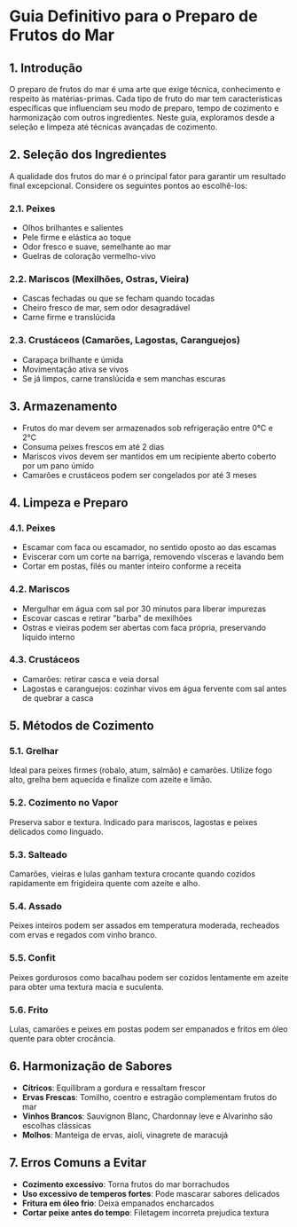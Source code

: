 # Guia Definitivo para o Preparo de Frutos do Mar

## 1. Introdução
O preparo de frutos do mar é uma arte que exige técnica, conhecimento e respeito às matérias-primas. Cada tipo de fruto do mar tem características específicas que influenciam seu modo de preparo, tempo de cozimento e harmonização com outros ingredientes. Neste guia, exploramos desde a seleção e limpeza até técnicas avançadas de cozimento.

## 2. Seleção dos Ingredientes
A qualidade dos frutos do mar é o principal fator para garantir um resultado final excepcional. Considere os seguintes pontos ao escolhê-los:

### 2.1. Peixes
- Olhos brilhantes e salientes
- Pele firme e elástica ao toque
- Odor fresco e suave, semelhante ao mar
- Guelras de coloração vermelho-vivo

### 2.2. Mariscos (Mexilhões, Ostras, Vieira)
- Cascas fechadas ou que se fecham quando tocadas
- Cheiro fresco de mar, sem odor desagradável
- Carne firme e translúcida

### 2.3. Crustáceos (Camarões, Lagostas, Caranguejos)
- Carapaça brilhante e úmida
- Movimentação ativa se vivos
- Se já limpos, carne translúcida e sem manchas escuras

## 3. Armazenamento
- Frutos do mar devem ser armazenados sob refrigeração entre 0°C e 2°C
- Consuma peixes frescos em até 2 dias
- Mariscos vivos devem ser mantidos em um recipiente aberto coberto por um pano úmido
- Camarões e crustáceos podem ser congelados por até 3 meses

## 4. Limpeza e Preparo
### 4.1. Peixes
- Escamar com faca ou escamador, no sentido oposto ao das escamas
- Eviscerar com um corte na barriga, removendo vísceras e lavando bem
- Cortar em postas, filés ou manter inteiro conforme a receita

### 4.2. Mariscos
- Mergulhar em água com sal por 30 minutos para liberar impurezas
- Escovar cascas e retirar "barba" de mexilhões
- Ostras e vieiras podem ser abertas com faca própria, preservando líquido interno

### 4.3. Crustáceos
- Camarões: retirar casca e veia dorsal
- Lagostas e caranguejos: cozinhar vivos em água fervente com sal antes de quebrar a casca

## 5. Métodos de Cozimento
### 5.1. Grelhar
Ideal para peixes firmes (robalo, atum, salmão) e camarões. Utilize fogo alto, grelha bem aquecida e finalize com azeite e limão.

### 5.2. Cozimento no Vapor
Preserva sabor e textura. Indicado para mariscos, lagostas e peixes delicados como linguado.

### 5.3. Salteado
Camarões, vieiras e lulas ganham textura crocante quando cozidos rapidamente em frigideira quente com azeite e alho.

### 5.4. Assado
Peixes inteiros podem ser assados em temperatura moderada, recheados com ervas e regados com vinho branco.

### 5.5. Confit
Peixes gordurosos como bacalhau podem ser cozidos lentamente em azeite para obter uma textura macia e suculenta.

### 5.6. Frito
Lulas, camarões e peixes em postas podem ser empanados e fritos em óleo quente para obter crocância.

## 6. Harmonização de Sabores
- **Cítricos**: Equilibram a gordura e ressaltam frescor
- **Ervas Frescas**: Tomilho, coentro e estragão complementam frutos do mar
- **Vinhos Brancos**: Sauvignon Blanc, Chardonnay leve e Alvarinho são escolhas clássicas
- **Molhos**: Manteiga de ervas, aioli, vinagrete de maracujá

## 7. Erros Comuns a Evitar
- **Cozimento excessivo**: Torna frutos do mar borrachudos
- **Uso excessivo de temperos fortes**: Pode mascarar sabores delicados
- **Fritura em óleo frio**: Deixa empanados encharcados
- **Cortar peixe antes do tempo**: Filetagem incorreta prejudica textura


